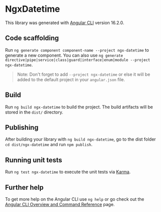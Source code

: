 # NgxDatetime

This library was generated with [Angular CLI](https://github.com/angular/angular-cli) version 16.2.0.

## Code scaffolding

Run `ng generate component component-name --project ngx-datetime` to generate a new component. You can also use `ng generate directive|pipe|service|class|guard|interface|enum|module --project ngx-datetime`.
> Note: Don't forget to add `--project ngx-datetime` or else it will be added to the default project in your `angular.json` file. 

## Build

Run `ng build ngx-datetime` to build the project. The build artifacts will be stored in the `dist/` directory.

## Publishing

After building your library with `ng build ngx-datetime`, go to the dist folder `cd dist/ngx-datetime` and run `npm publish`.

## Running unit tests

Run `ng test ngx-datetime` to execute the unit tests via [Karma](https://karma-runner.github.io).

## Further help

To get more help on the Angular CLI use `ng help` or go check out the [Angular CLI Overview and Command Reference](https://angular.io/cli) page.
